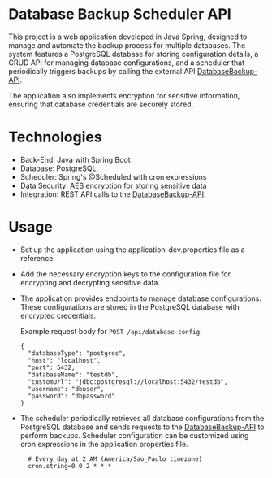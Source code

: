 # Database Backup Scheduler API

This project is a web application developed in Java Spring, designed to manage and automate the backup process for multiple databases. The system features a PostgreSQL database for storing configuration details, a CRUD API for managing database configurations, and a scheduler that periodically triggers backups by calling the external API [DatabaseBackup-API](https://github.com/Lemersom/DatabaseBackup-API).

The application also implements encryption for sensitive information, ensuring that database credentials are securely stored.

# Technologies

* Back-End: Java with Spring Boot
* Database: PostgreSQL
* Scheduler: Spring's @Scheduled with cron expressions
* Data Security: AES encryption for storing sensitive data
* Integration: REST API calls to the [DatabaseBackup-API](https://github.com/Lemersom/DatabaseBackup-API).

# Usage

* Set up the application using the application-dev.properties file as a reference.
* Add the necessary encryption keys to the configuration file for encrypting and decrypting sensitive data.

* The application provides endpoints to manage database configurations. These configurations are stored in the PostgreSQL database with encrypted credentials.

  Example request body for `POST /api/database-config`:
  ```
  {
    "databaseType": "postgres",
    "host": "localhost",
    "port": 5432,
    "databaseName": "testdb",
    "customUrl": "jdbc:postgresql://localhost:5432/testdb",
    "username": "dbuser",
    "password": "dbpassword"
  }
  ```

* The scheduler periodically retrieves all database configurations from the PostgreSQL database and sends requests to the [DatabaseBackup-API](https://github.com/Lemersom/DatabaseBackup-API) to perform backups. Scheduler configuration can be customized using cron expressions in the application properties file.
    ```
      # Every day at 2 AM (America/Sao_Paulo timezone)
      cron.string=0 0 2 * * *
    ```
